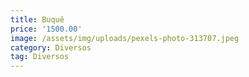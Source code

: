 ```yaml
---
title: Buquê
price: '1500.00'
image: /assets/img/uploads/pexels-photo-313707.jpeg
category: Diversos
tag: Diversos
---
```


